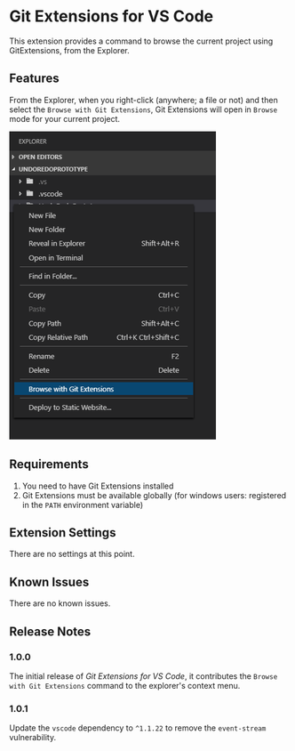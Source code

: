 # Git Extensions for VS Code

This extension provides a command to browse the current project using GitExtensions, from the Explorer.

## Features

From the Explorer, when you right-click (anywhere; a file or not) and then select the `Browse with Git Extensions`, Git Extensions will open in `Browse` mode for your current project.

![Browse with Git Extensions](images/BrowseContextMenuOpen.png)

## Requirements

1. You need to have Git Extensions installed
1. Git Extensions must be available globally (for windows users: registered in the `PATH` environment variable)

## Extension Settings

There are no settings at this point.

## Known Issues

There are no known issues.

## Release Notes

### 1.0.0

The initial release of _Git Extensions for VS Code_, it contributes the `Browse with Git Extensions` command to the explorer's context menu.

### 1.0.1

Update the `vscode` dependency to `^1.1.22` to remove the `event-stream` vulnerability.
